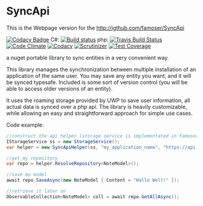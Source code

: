 # SyncApi
This is the Webpage version for the http://igthub.com/famoser/SyncApi

[![Codacy Badge](https://api.codacy.com/project/badge/Grade/0049282fe1b3437ba8321ec244a3ea93)](https://www.codacy.com/app/famoser/SyncApi-Webpage?utm_source=github.com&utm_medium=referral&utm_content=famoser/SyncApi.Webpage&utm_campaign=badger)
C#: [![Build status](https://ci.appveyor.com/api/projects/status/un5aq493586670k3?svg=true)](https://ci.appveyor.com/project/famoser/syncapi)
php: [![Travis Build Status](https://travis-ci.org/famoser/SyncApi.svg?branch=master)](https://travis-ci.org/famoser/SyncApi)
[![Code Climate](https://codeclimate.com/github/famoser/SyncApi/badges/gpa.svg)](https://codeclimate.com/github/famoser/SyncApi)
[![Codacy](https://api.codacy.com/project/badge/Grade/9ba78fbd408b40aabfa3ee220a2f5ea0)](https://www.codacy.com/app/products/SyncApi?utm_source=github.com&amp;utm_medium=referral&amp;utm_content=famoser/SyncApi&amp;utm_campaign=Badge_Grade)
[![Scrutinizer](https://scrutinizer-ci.com/g/famoser/SyncApi/badges/quality-score.png?b=master)](https://scrutinizer-ci.com/g/famoser/SyncApi)
[![Test Coverage](https://codeclimate.com/github/famoser/SyncApi/badges/coverage.svg)](https://codeclimate.com/github/famoser/SyncApi/coverage)

a nuget portable library to sync entities in a very convenient way.

This library manages the synchronization between multiple installation of an application of the same user. 
You may save any entity you want, and it will be synced typesafe. Included is some sort of version control (you will be able to access older versions of an entity).

It uses the roaming storage provided by UWP to save user information, all actual data is synced over a php api.
The library is heavily customizable, while allowing an easy and straightforward approach for simple use cases.

Code example:

```c#
//construct the api helper (storage service is implementated in Famoser.UniversalEssentials for UWP)
IStorageService ss = new StorageService();
var helper = new SyncApiHelper(ss, "my_application_name", "https://api.mywebpage.ch");

//get my repository
var repo = helper.ResolveRepository<NoteModel>();

//save my model
await repo.SaveAsync(new NoteModel { Content = "Hallo Welt!" });

//retrieve it later on
ObservableCollection<NoteModel> coll = await repo.GetAllAsync();
```
